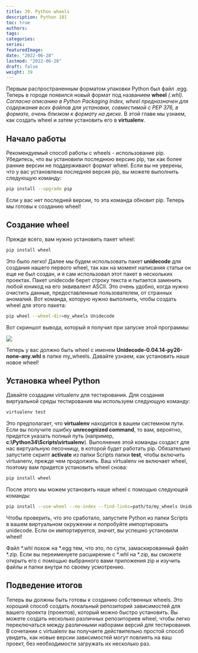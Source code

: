 ```yaml
---
title: 39. Python wheels
description: Python 101
toc: true
authors:
tags:
categories:
series:
featuredImage:
date: "2022-06-28"
lastmod: "2022-06-28"
draft: false
weight: 39
---
```


Первым распространенным форматом упаковки Python был файл .egg. Теперь в городе появился новый формат под названием **wheel** *(.whl). Согласно описанию в Python Packaging Index, wheel предназначен для содержания всех файлов для установки, совместимой с PEP 376, в формате, очень близком к формату на диске.* В этой главе мы узнаем, как создать wheel и затем установить его в **virtualenv**.

## Начало работы

Рекомендуемый способ работы с wheels - использование pip. Убедитесь, что вы установили последнюю версию pip, так как более ранние версии не поддерживают формат wheel. Если вы не уверены, что у вас установлена последняя версия pip, вы можете выполнить следующую команду:


```sh
pip install --upgrade pip
```

Если у вас нет последней версии, то эта команда обновит pip. Теперь мы готовы к созданию wheel!

## Создание wheel

Прежде всего, вам нужно установить пакет wheel:

```sh
pip install wheel
```

Это было легко! Далее мы будем использовать пакет **unidecode** для создания нашего первого wheel, так как на момент написания статьи он еще не был создан, и я сам использовал этот пакет в нескольких проектах. Пакет unidecode берет строку текста и пытается заменить любой юникод на его эквивалент ASCII. Это очень удобно, когда нужно очистить данные, предоставленные пользователем, от странных аномалий. Вот команда, которую нужно выполнить, чтобы создать wheel для этого пакета:

```sh
pip wheel --wheel-dir=my_wheels Unidecode
```

Вот скриншот вывода, который я получил при запуске этой программы:

![](../img/wheel_creation.jpg)

Теперь у вас должно быть wheel с именем **Unidecode-0.04.14-py26-none-any.whl** в папке my_wheels. Давайте узнаем, как установить наше новое wheel!

## Установка wheel Python

Давайте создадим virtualenv для тестирования. Для создания виртуальной среды тестирования мы используем следующую команду:

```sh
virtualenv test
```

Это предполагает, что **virtualenv** находится в вашем системном пути. Если вы получите ошибку **unrecognized command**, то вам, вероятно, придется указать полный путь (например, **c:\Python34\Scripts\virtualenv**). Выполнение этой команды создаст для нас виртуальную песочницу, в которой будет работать pip. Обязательно запустите скрипт **activate** из папки Scripts папки **test**, чтобы включить virtuanenv, прежде чем продолжить. Ваш virtualenv не включает wheel, поэтому вам придется установить wheel снова:

```sh
pip install wheel
```

После этого мы можем установить наше wheel с помощью следующей команды:

```sh
pip install --use-wheel --no-index --find-links=path/to/my_wheels Unidecode
```

Чтобы проверить, что это сработало, запустите Python из папки Scripts в вашем виртуальном окружении и попробуйте импортировать unidecode. Если он импортируется, значит, вы успешно установили wheel!

Файл *.whl похож на *.egg тем, что это, по сути, замаскированный файл *.zip. Если вы переименуете расширение с *.whl на *.zip, вы сможете открыть его с помощью выбранного вами приложения zip и изучить файлы и папки внутри по своему усмотрению.

## Подведение итогов

Теперь вы должны быть готовы к созданию собственных wheels. Это хороший способ создать локальный репозиторий зависимостей для вашего проекта (проектов), который можно быстро установить. Вы можете создать несколько различных репозиториев wheel, чтобы легко переключаться между различными наборами версий для тестирования. В сочетании с virtualenv вы получаете действительно простой способ увидеть, как новые версии зависимостей могут повлиять на ваш проект, без необходимости загружать их несколько раз.

